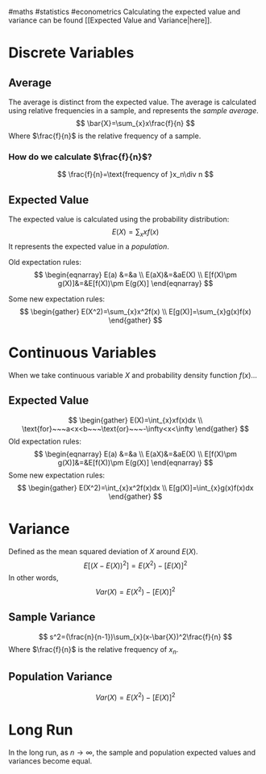 #maths #statistics #econometrics
Calculating the expected value and variance can be found [[Expected Value and Variance|here]].
# Discrete Variables
## Average
The average is distinct from the expected value. The average is calculated using relative frequencies in a sample, and represents the *sample average*.
$$
\bar{X}=\sum_{x}x\frac{f}{n}
$$
Where $\frac{f}{n}$ is the relative frequency of a sample.
### How do we calculate $\frac{f}{n}$?
$$
\frac{f}{n}=\text{frequency of }x_n\div n
$$
## Expected Value
The expected value is calculated using the probability distribution: $$E(X)=\sum_{x}xf(x)$$It represents the expected value in a *population*.

Old expectation rules:
$$
\begin{eqnarray}
E(a) &=&a \\
E(aX)&=&aE(X) \\
E[f(X)\pm g(X)]&=&E[f(X))\pm E(g(X)]
\end{eqnarray}
$$

Some new expectation rules:
$$
\begin{gather}
E(X^2)=\sum_{x}x^2f(x) \\
E[g(X)]=\sum_{x}g(x)f(x)
\end{gather}
$$
# Continuous Variables
When we take continuous variable $X$ and probability density function $f(x)$...

## Expected Value
$$
\begin{gather}
E(X)=\int_{x}xf(x)dx \\
\text{for}~~~a<x<b~~~\text{or}~~~-\infty<x<\infty
\end{gather}
$$
Old expectation rules:
$$
\begin{eqnarray}
E(a) &=&a \\
E(aX)&=&aE(X) \\
E[f(X)\pm g(X)]&=&E[f(X))\pm E(g(X)]
\end{eqnarray}
$$
Some new expectation rules:
$$
\begin{gather}
E(X^2)=\int_{x}x^2f(x)dx \\
E[g(X)]=\int_{x}g(x)f(x)dx
\end{gather}
$$
# Variance
Defined as the mean squared deviation of $X$ around $E(X)$.
$$
E[(X-E(X))^2]=E(X^2)-[E(X)]^2
$$
In other words,
$$
Var(X)=E(X^2)-[E(X)]^2
$$
## Sample Variance
$$
s^2=(\frac{n}{n-1})\sum_{x}(x-\bar{X})^2\frac{f}{n}
$$
Where $\frac{f}{n}$ is the relative frequency of $x_n$.
## Population Variance
$$
Var(X)=E(X^2)-[E(X)]^2
$$
# Long Run
In the long run, as $n\rightarrow\infty$, the sample and population expected values and variances become equal.